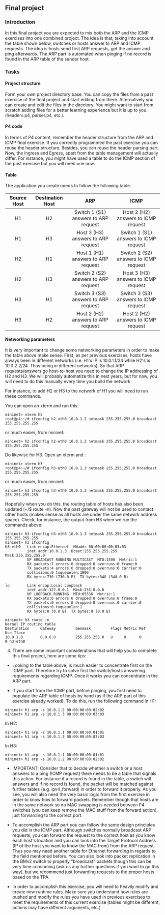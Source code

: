 
## Final project

### Introduction

In this final project you are expected to mix both the ARP and the ICMP exercises into one combined project. The idea is that, taking into account the table shown below, switches or hosts answer to ARP and ICMP requests. The idea is hosts send first ARP requests, get the answer and ping afterwards. The ARP part is automated when pinging if no record is found in the ARP table of the sender host.


### Tasks


#### Project structure

Form your own project directory base. You can copy the files from a past exercise of the final project and start editing from there. Alternatively you can create and edit the files in the directory. You might want to start from scratch adding files for a better learning experience but it is up to you (headers.p4, parser.p4, etc.).

#### P4 code

In terms of P4 content, remember the header structure from the ARP and ICMP final exercise. If you correctly programmed the past exercise you can reuse the header structure. Besides, you can reuse the header parsing part. Now, the Ingress and Egress, apart from the table management will actually differ. For instance, you might have used a table to do the ICMP section of the past exercise but you will need one now. 

#### Table

The application you create needs to follow the following table.

| Source Host | Destination Host |                  ARP                 |                  ICMP                 |
|:-----------:|:----------------:|:------------------------------------:|:-------------------------------------:|
|      H1     |        H2        | Switch 1 (S1) answers to ARP request |  Host 2 (H2) answers to ICMP request  |
|      H1     |        H3        |  Host 3 (H3) answers to ARP request  | Switch 1 (S1) answers to ICMP request |
|      H2     |        H1        |  Host 1 (H1) answers to ARP request  | Switch 2 (S2) answers to ICMP request |
|      H2     |        H3        | Switch 2 (S2) answers to ARP request |  Host 3 (H3) answers to ICMP request  |
|      H3     |        H1        | Switch 3 (S3) answers to ARP request | Switch 3 (S3) answers to ICMP request |
|      H3     |        H2        |  Host 2 (H2) answers to ARP request  |  Host 2 (H2) answers to ICMP request  |


#### Networking parameters

It is very important to change some networking parameters in order to make the table above make sense. First, as per previous exercises, hosts have always been in different networks (i.e. H1's IP is 10.0.1.1/24 while H2's is 10.0.2.2/24. Thus being in different networks). So that ARP requests/answers go host-to-host you need to change the IP addressing of H2 and H3. We will probably automatize this in next years, but for now, you will need to do this manually every time you build the network.

For instance, to add H2 or H3 to the network of H1 you will need to run these commands.

You can open an xterm and run this:

```
mininet> xterm h2
root@p4:~/# ifconfig h2-eth0 10.0.1.2 netmask 255.255.255.0 broadcast 255.255.255.255
```
or much easier, from mininet:

```
mininet> h2 ifconfig h2-eth0 10.0.1.2 netmask 255.255.255.0 broadcast 255.255.255.255
```
Do likewise for H3. Open an xterm and :

```
mininet> xterm h3
root@p4:~/# ifconfig h3-eth0 10.0.1.3 netmask 255.255.255.0 broadcast 255.255.255.255
```

or much easier, from mininet:

```
mininet> h3 ifconfig h3-eth0 10.0.1.3 netmask 255.255.255.0 broadcast 255.255.255.255
```

Hopefully when you do this, the routing table of hosts has also been updated (~/$ route -n). Now the past gateway will not be used to contact other hosts (makes sense as all hosts are under the same network address space). Check, for instance, the output from H3 when we run the commands above:

```
mininet> h3 ifconfig h3-eth0 10.0.1.3 netmask 255.255.255.0 broadcast 255.255.255.255
mininet> h3 ifconfig
h3-eth0   Link encap:Ethernet  HWaddr 00:00:00:00:03:03  
          inet addr:10.0.1.3  Bcast:255.255.255.255  Mask:255.255.255.0
          UP BROADCAST RUNNING MULTICAST  MTU:1500  Metric:1
          RX packets:7 errors:0 dropped:0 overruns:0 frame:0
          TX packets:4 errors:0 dropped:0 overruns:0 carrier:0
          collisions:0 txqueuelen:1000
          RX bytes:730 (730.0 B)  TX bytes:348 (348.0 B)

lo        Link encap:Local Loopback  
          inet addr:127.0.0.1  Mask:255.0.0.0
          UP LOOPBACK RUNNING  MTU:65536  Metric:1
          RX packets:0 errors:0 dropped:0 overruns:0 frame:0
          TX packets:0 errors:0 dropped:0 overruns:0 carrier:0
          collisions:0 txqueuelen:1
          RX bytes:0 (0.0 B)  TX bytes:0 (0.0 B)

mininet> h3 route -n
Kernel IP routing table
Destination     Gateway         Genmask         Flags Metric Ref    Use Iface
10.0.1.0        0.0.0.0         255.255.255.0   U     0      0        0 h3-eth0
```

4) There are some important considerations that will help you to complete this final project, here are some tips:

- Looking to the table above, is much easier to concentrate first on the ICMP part. Therefore try to solve first the switch/hosts answering requirements regarding ICMP. Once it works you can concentrate in the ARP part.

- If you start from the ICMP part, before pinging, you first need to populate the ARP table of hosts by hand (as if the ARP part of this exercise already worked). To do this, run the following command in H1:

```
mininet> h1 arp -s 10.0.1.2 00:00:00:00:02:02
mininet> h1 arp -s 10.0.1.3 00:00:00:00:03:03
```

In H2:

```
mininet> h1 arp -s 10.0.1.1 00:00:00:00:01:01
mininet> h1 arp -s 10.0.1.3 00:00:00:00:03:03
```

In H3:

```
mininet> h1 arp -s 10.0.1.1 00:00:00:00:01:01
mininet> h1 arp -s 10.0.1.2 00:00:00:00:02:02
```


- IMPORTANT: Consider that to decide whether a switch or a host answers to a ping (ICMP request) there needs to be a table that signals this action. For instance if a record is found in the table, a switch will answers and if no record is found, the packet will be matched against further tables (e.g. ipv4_forward) in order to forward it properly. As you see, you will also need the very basic logic from the first exercise in order to know how to forward packets. Remember though that hosts are in the same network so no MAC swapping is needed between P4 switches (you can keep remove the MAC stuff from the forward action), just forwarding to the correct port.

- To accomplish the ARP part you can follow the same design principles you did in the ICMP part. Although switches normally broadcast ARP requests, you can forward the request to the correct host as you know each host's location and you can look into the Target Protocol Address (IP of the host you want to know the MAC from) from the ARP request. Thus you may need another table for Ethernet forwarding in regards to the field mentioned before. You can also look into packet replication in the BMv2 switch to properly "broadcast" packets though this can be very time consuming (ask us any further questions if you want to go this way), but we recommend just forwarding requests to the proper hosts based on the TPA.

- In order to accomplish this exercise, you will need to heavily modify and create new runtime rules. Make sure you understand how rules are pushed and modify the rules you have used in previous exercises to meet the requirements of this current exercise (tables might be different, actions may have different arguments, etc.)
